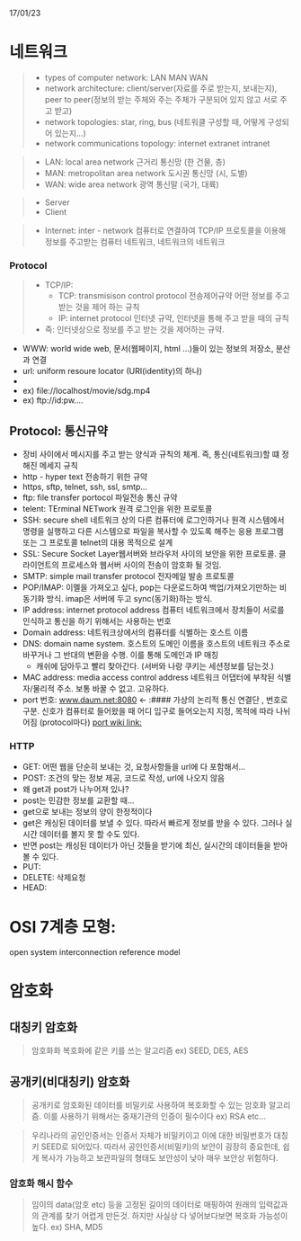 17/01/23 

# 네트워크
>- types of computer network: LAN MAN WAN
>- network architecture: client/server(자료를 주로 받는지, 보내는지), peer to peer(정보의 받는 주체와 주는 주체가 구분되어 있지 않고 서로 주고 받고)
>- network topologies: star, ring, bus (네트워클 구성할 때, 어떻게 구성되어 있는지...)
>- network communications topology: internet extranet intranet

>- LAN: local area network 근거리 통신망 (한 건물, 층)
>- MAN: metropolitan area network 도시권 통신망 (시, 도별)
>- WAN: wide area network 광역 통신말 (국가, 대륙)

>- Server
>- Client

>- Internet: inter - network 컴퓨터로 연결하여 TCP/IP 프로토콜을 이용해 정보를 주고받는 컴퓨터 네트워크, 네트워크의 네트워크

### Protocol 

>	- TCP/IP:
>		- TCP: transmisison control protocol 전송제어규약 어떤 정보를 주고 받는 것을 제어 하는 규칙
>		- IP: internet protocol 인터넷 규약, 인터넷을 통해 주고 받을 때의 규칙
>	- 즉: 인터넷상으로 정보를 주고 받는 것을 제어하는 규약.

- WWW: world wide web, 문서(웹페이지, html ...)들이 있는 정보의 저장소, 분산과 연결
- url: uniform resoure locator (URI(identity)의 하나)
 - [protocol]://host:Port/Path
 - ex) file://localhost/movie/sdg.mp4
 - ex) ftp://id:pw....

## Protocol: 통신규약
- 장비 사이에서 메시지를 주고 받는 양식과 규칙의 체계. 즉, 통신(네트워크)할 떄 정해진 메세지 규칙 
- http - hyper text 전송하기 위한 규약
- https, sftp, telnet, ssh, ssl, smtp...
- ftp: file transfer portocol 파일전송 통신 규약
- telent: TErminal NETwork 원격 로그인을 위한 프로토콜
- SSH: secure shell 네트워크 상의 다른 컴퓨터에 로그인하거나 원격 시스템에서 명령을 실행하고 다른 시스템으로 파일을 복사할 수 있도록 해주는 응용 프로그램 또는 그 프로토콜 telnet의 대용 목적으로 설계
 - SSL: Secure Socket Layer웹서버와 브라우저 사이의 보안을 위한 프로토콜. 클라이언트의 프로세스와 웹서버 사이의 전송이 암호화 될 것임.
- SMTP: simple mail transfer protocol 전자메일 발송 프로토콜
- POP/IMAP: 이멜을 가져오고 싶다, pop는 다운로드하여 백업/가져오기만하는 비동기화 방식. imap은 서버에 두고 sync(동기화)하는 방식.
- IP address: internet protocol address 컴퓨터 네트워크에서 장치들이 서로를 인식하고 통신을 하기 위해서는 사용하는 번호
- Domain address: 네트워크상에서의 컴퓨터를 식별하는 호스트 이름
- DNS: domain name system. 호스트의 도메인 이름을 호스트의 네트워크 주소로 바꾸거나 그 반대의 변환을 수행. 이를 통해 도메인과 IP 매칭
   * 캐쉬에 담아두고 빨리 찾아간다. (서버와 나랑 쿠키는 세션정보를 담는것.)
- MAC address: media access control address 네트워크 어댑터에 부착된 식별자/물리적 주소. 보통 바꿀 수 없고. 고유하다. 
- port 번호: www.daum.net:8080 <- :#### 가상의 논리적 통신 연결단 , 번호로 구분. 신호가 컴퓨터로 들어왔을 때 어디 입구로 들어오는지 지정, 목적에 따라 나뉘어짐 (protocol마다) 
   [port wiki link:](https://en.wikipedia.org/wiki/List_of_TCP_and_UDP_port_numbers)

### HTTP
- GET: 어떤 웹을 단순히 보내는 것, 요청사항들을 url에 다 포함해서...
- POST: 조건의 맞는 정보 제공, 코드로 작성, url에 나오지 않음
 - 왜 get과 post가 나누어져 있나?
  - post는 민감한 정보를 교환할 때...
  - get으로 보내는 정보의 양이 한정적이다
  - get은 캐싱된 데이터를 보낼 수 있다. 따라서 빠르게 정보를 받을 수 있다. 그러나 실시간 데이터를 볼지 못 할 수도 있다. 
  - 반면 post는 캐싱된 데이터가 아닌 것들을 받기에 최신, 실시간의 데이터들을 받아 볼 수 있다. 
- PUT: 
- DELETE: 삭제요청
- HEAD:


# OSI 7계층 모형:
open system interconnection reference model


# 암호화
## 대칭키 암호화
>암호화화 복호화에 같은 키를 쓰는 알고리즘 ex) SEED, DES, AES

## 공개키(비대칭키) 암호화
>공개키로 암호화된 데이터를 비밀키로 사용하여 복호화할 수 있는 암호화 알고리즘. 이를 사용하기 위해서는 중재기관의 인증이 필수이다
>ex) RSA etc...	

> 우리나라의 공인인증서는 인증서 자체가 비밀키이고 이에 대한 비밀번호가 대칭키 SEED로 되어있다. 따라서 공인인증서(비밀키)의 보안이 굉장히 중요한데, 쉽게 복사가 가능하고 보관파일의 형태도 보안성이 낮아 매우 보안상 위험하다. 

### 암호화 해시 함수
> 임이의 data(암호 etc) 등을 고정된 길이의 데이터로 매핑하여 원래의 입력값과의 관계를 찾기 어렵게 만든것. 하지만 사실상 다 넣어보다보면 복호화 가능성이 높다. ex) SHA, MD5


